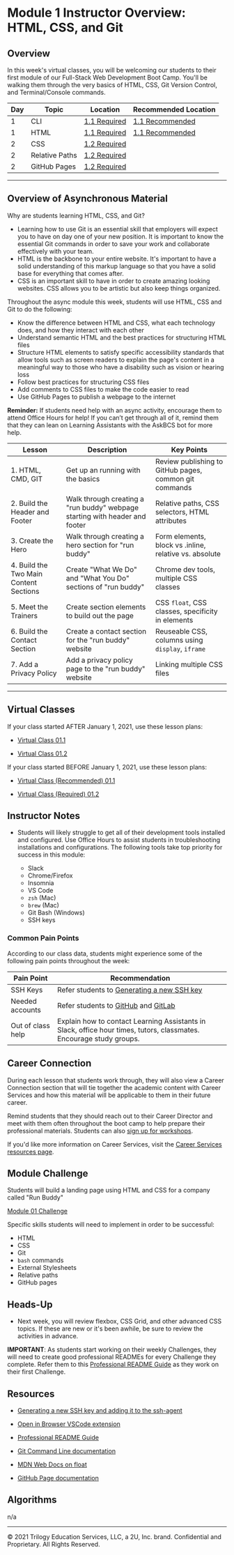 # Module 1 Instructor Overview: HTML, CSS, and Git

## Overview

In this week's virtual classes, you will be welcoming our students to their first module of our Full-Stack Web Development Boot Camp. You'll be walking them through the very basics of HTML, CSS, Git Version Control, and Terminal/Console commands.

| Day | Topic          | Location                                                                         | Recommended Location                                                          |
| --- | -------------- | -------------------------------------------------------------------------------- | ----------------------------------------------------------------------------- |
| 1   | CLI            | [1.1 Required](./01.1-REQUIRED.md#3-instructor-demo-command-line-5-min)          | [1.1 Recommended](./01.1-RECOMMENDED.md#3-instructor-demo-command-line-5-min) |
| 1   | HTML           | [1.1 Required](./01.1-REQUIRED.md#6-instructor-demo-html-5-min)                  | [1.1 Recommended](./01.1-RECOMMENDED.md#6-instructor-demo-html-5-min)         |
| 2   | CSS            | [1.2 Required](./01.2-REQUIRED.md#3-instructor-demo-html--css-5-min)             |
| 2   | Relative Paths | [1.2 Required](./01.2-REQUIRED.md#6-instructor-demo-relative-paths-5-min)        |
| 2   | GitHub Pages   | [1.2 Required](./01.2-REQUIRED.md#9-instructor-demo-github-pages-personal-5-min) |

---

## Overview of Asynchronous Material

Why are students learning HTML, CSS, and Git?

* Learning how to use Git is an essential skill that employers will expect you to have on day one of your new position. It is important to know the essential Git commands in order to save your work and collaborate effectively with your team.
* HTML is the backbone to your entire website. It's important to have a solid understanding of this markup language so that you have a solid base for everything that comes after.
* CSS is an important skill to have in order to create amazing looking websites. CSS allows you to be artistic but also keep things organized.

Throughout the async module this week, students will use HTML, CSS and Git to do the following:

* Know the difference between HTML and CSS, what each technology does, and how they interact with each other
* Understand semantic HTML and the best practices for structuring HTML files
* Structure HTML elements to satisfy specific accessibility standards that allow tools such as screen readers to explain the page's content in a meaningful way to those who have a disability such as vision or hearing loss
* Follow best practices for structuring CSS files
* Add comments to CSS files to make the code easier to read
* Use GitHub Pages to publish a webpage to the internet

**Reminder:** If students need help with an async activity, encourage them to attend Office Hours for help! If you can’t get through all of it, remind them that they can lean on Learning Assistants with the AskBCS bot for more help.

| Lesson                                 | Description                                                                 | Key Points                                             |
| -------------------------------------- | --------------------------------------------------------------------------- | ------------------------------------------------------ |
| 1. HTML, CMD, GIT                      | Get up an running with the basics                                           | Review publishing to GitHub pages, common git commands |
| 2. Build the Header and Footer         | Walk through creating a "run buddy" webpage starting with header and footer | Relative paths, CSS selectors, HTML attributes         |
| 3. Create the Hero                     | Walk through creating a hero section for "run buddy"                        | Form elements, block vs .inline, relative vs. absolute |
| 4. Build the Two Main Content Sections | Create "What We Do" and "What You Do" sections of "run buddy"               | Chrome dev tools, multiple CSS classes                 |
| 5. Meet the Trainers                   | Create section elements to build out the page                               | CSS `float`, CSS classes, specificity in elements      |
| 6. Build the Contact Section           | Create a contact section for the "run buddy" website                        | Reuseable CSS, columns using `display`, `iframe`       |
| 7. Add a Privacy Policy                | Add a privacy policy page to the "run buddy" website                        | Linking multiple CSS files                             |
---

## Virtual Classes

If your class started AFTER January 1, 2021, use these lesson plans:

* [Virtual Class 01.1](./01.1-REQUIRED.md)

* [Virtual Class 01.2](./01.2-REQUIRED.md)

If your class started BEFORE January 1, 2021, use these lesson plans:

* [Virtual Class (Recommended) 01.1](./01.1-RECOMMENDED.md)

* [Virtual Class (Required) 01.2](./01.2-REQUIRED.md)

## Instructor Notes

* Students will likely struggle to get all of their development tools installed and configured. Use Office Hours to assist students in troubleshooting installations and configurations. The following tools take top priority for success in this module:

  * Slack
  * Chrome/Firefox
  * Insomnia
  * VS Code
  * `zsh` (Mac)
  * `brew` (Mac)
  * Git Bash (Windows)
  * SSH keys

### Common Pain Points

According to our class data, students might experience some of the following pain points throughout the week:

| Pain Point        | Recommendation                                                                                                                                                   |
| ----------------- | ---------------------------------------------------------------------------------------------------------------------------------------------------------------- |
| SSH Keys          | Refer students to [Generating a new SSH key](https://help.github.com/en/github/authenticating-to-github/generating-a-new-ssh-key-and-adding-it-to-the-ssh-agent) |
| Needed accounts   | Refer students to [GitHub](https://github.com) and [GitLab](https://gitlab.com/)                                                                                 |
| Out of class help | Explain how to contact Learning Assistants in Slack, office hour times, tutors, classmates. Encourage study groups.                                              |

## Career Connection

During each lesson that students work through, they will also view a Career Connection section that will tie together the academic content with Career Services and how this material will be applicable to them in their future career.

Remind students that they should reach out to their Career Director and meet with them often throughout the boot camp to help prepare their professional materials. Students can also [sign up for workshops](https://careerservicesonlineevents.splashthat.com/).

If you'd like more information on Career Services, visit the [Career Services resources page](https://mycareerspot.org/).

## Module Challenge

Students will build a landing page using HTML and CSS for a company called "Run Buddy"

[Module 01 Challenge](../../01-Class-Content/01-HTML-Git-CSS/02-Challenge)

Specific skills students will need to implement in order to be successful:

* HTML
* CSS
* Git
* `bash` commands
* External Stylesheets
* Relative paths
* GitHub pages

## Heads-Up

* Next week, you will review flexbox, CSS Grid, and other advanced CSS topics. If these are new or it's been awhile, be sure to review the activities in advance.

**IMPORTANT**: As students start working on their weekly Challenges, they will need to create good professional READMEs for every Challenge they complete. Refer them to this [Professional README Guide](../../01-Class-Content/01-HTML-Git-CSS/04-Supplemental/professional-readme-guide/README.md) as they work on their first Challenge.

## Resources

* [Generating a new SSH key and adding it to the ssh-agent](https://help.github.com/en/github/authenticating-to-github/generating-a-new-ssh-key-and-adding-it-to-the-ssh-agent)

* [Open in Browser VSCode extension](https://marketplace.visualstudio.com/items?itemName=techer.open-in-browser)

* [Professional README Guide](../../01-Class-Content/01-HTML-Git-CSS/04-Supplemental/professional-readme-guide/README.md)

* [Git Command Line documentation](https://git-scm.com/book/en/v2/Getting-Started-The-Command-Line)

* [MDN Web Docs on float](https://developer.mozilla.org/en-US/docs/Web/CSS/float)

* [GitHub Page documentation](https://pages.github.com/)

## Algorithms

n/a

- - -
© 2021 Trilogy Education Services, LLC, a 2U, Inc. brand. Confidential and Proprietary. All Rights Reserved.
